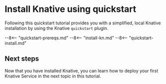 # Install Knative using quickstart

Following this quickstart tutorial provides you with a simplified, local Knative installation by using the Knative `quickstart` plugin.

--8<-- "quickstart-prereqs.md"
--8<-- "install-kn.md"
--8<-- "quickstart-install.md"

## Next steps

Now that you have installed Knative, you can learn how to deploy your first Knative Service in the next topic in this tutorial.
